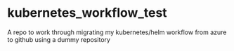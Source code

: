 # kubernetes_workflow_test
A repo to work through migrating my kubernetes/helm workflow from azure to github using a dummy repository
